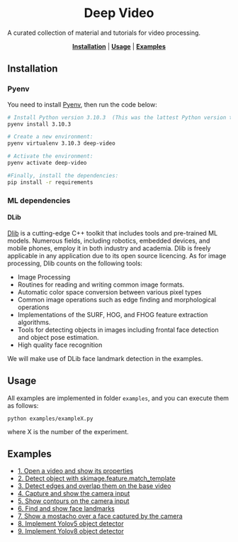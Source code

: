 <h1 align="center">
  Deep Video
</h1>

A curated collection of material and tutorials for video processing. 

<div align="center">
  <a href="#installation"><b>Installation</b></a>
  | <a href="#usage"><b>Usage</b></a>
  | <a href="#examples"><b>Examples</b></a>
</div>

## Installation

### Pyenv
You need to install [Pyenv](https://github.com/pyenv/pyenv), then run the code below:  

```bash
# Install Python version 3.10.3  (This was the lattest Python version tested for the present repo):
pyenv install 3.10.3

# Create a new environment:
pyenv virtualenv 3.10.3 deep-video

# Activate the environment:
pyenv activate deep-video

#Finally, install the dependencies:
pip install -r requirements
```

### ML dependencies

#### DLib
[Dlib](http://dlib.net/) is a cutting-edge C++ toolkit that includes tools and pre-trained ML models. Numerous fields, including robotics, embedded devices, and mobile phones, employ it in both industry and academia. Dlib is freely applicable in any application due to its open source licencing. As for image processing, Dlib counts on the following tools: 
- Image Processing
- Routines for reading and writing common image formats.
- Automatic color space conversion between various pixel types
- Common image operations such as edge finding and morphological operations
- Implementations of the SURF, HOG, and FHOG feature extraction algorithms.
- Tools for detecting objects in images including frontal face detection and object pose estimation.
- High quality face recognition

We will make use of DLib face landmark detection in the examples. 

## Usage
All examples are implemented in folder `examples`, and you can execute them as follows:

```
python examples/exampleX.py
```
where X is the number of the experiment. 

## Examples
* [1. Open a video and show its properties](examples/example1.py)
* [2. Detect object with skimage.feature.match_template](examples/example2.py)
* [3. Detect edges and overlap them on the base video ](examples/example3.py)
* [4. Capture and show the camera input](examples/example4.py)
* [5. Show contours on the camera input](examples/example5.py)
* [6. Find and show face landmarks](examples/example6.py)
* [7. Show a mostacho over a face captured by the camera](examples/example7.py)
* [8. Implement Yolov5 object detector](examples/example8.py)
* [9. Implement Yolov8 object detector](examples/example9.py)

